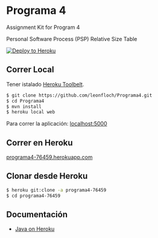 # Programa 4

Assignment Kit for Program 4

Personal Software Process (PSP)
Relative Size Table

[![Deploy to Heroku](https://www.herokucdn.com/deploy/button.png)](https://heroku.com/deploy)

## Correr Local

Tener istalado [Heroku Toolbelt](https://toolbelt.heroku.com/).

```sh
$ git clone https://github.com/leonfloch/Programa4.git
$ cd Programa4
$ mvn install
$ heroku local web
```

Para correr la aplicación: [localhost:5000](http://localhost:5000/)

## Correr en Heroku

[programa4-76459.herokuapp.com](https://programa4-76459.herokuapp.com)



## Clonar desde Heroku

```sh
$ heroku git:clone -a programa4-76459
$ cd programa4-76459
```

## Documentación

- [Java on Heroku](https://devcenter.heroku.com/categories/java)
